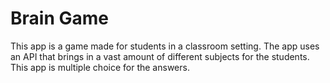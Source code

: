 # Brain Game
This app is a game made for students in a classroom setting.
The app uses an API that brings in a vast amount of different subjects for the students. 
This app is multiple choice for the answers.